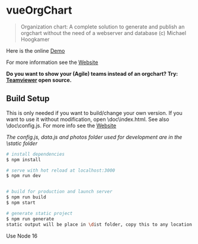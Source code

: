 # vueOrgChart

> Organization chart:
> A complete solution to generate and publish an orgchart without the need of a webserver and database
> (c) Michael Hoogkamer

Here is the online [Demo](https://hoogkamer.github.io/vue-org-chart/)

For more information see the [Website](https://freeorgchart.netlify.app/)

**Do you want to show your (Agile) teams instead of an orgchart? Try: [Teamviewer](https://github.com/Hoogkamer/TeamViewer) open source.**

## Build Setup

This is only needed if you want to build/change your own version. If you want to use it without modification, open \doc\index.html. See also \doc\config.js. For more info see the [Website](https://freeorgchart.netlify.app/)

_The config.js, data.js and photos folder used for development are in the \static folder_

```bash
# install dependencies
$ npm install

# serve with hot reload at localhost:3000
$ npm run dev


# build for production and launch server
$ npm run build
$ npm start

# generate static project
$ npm run generate
static output will be place in \dist folder, copy this to any location
```

Use Node 16
